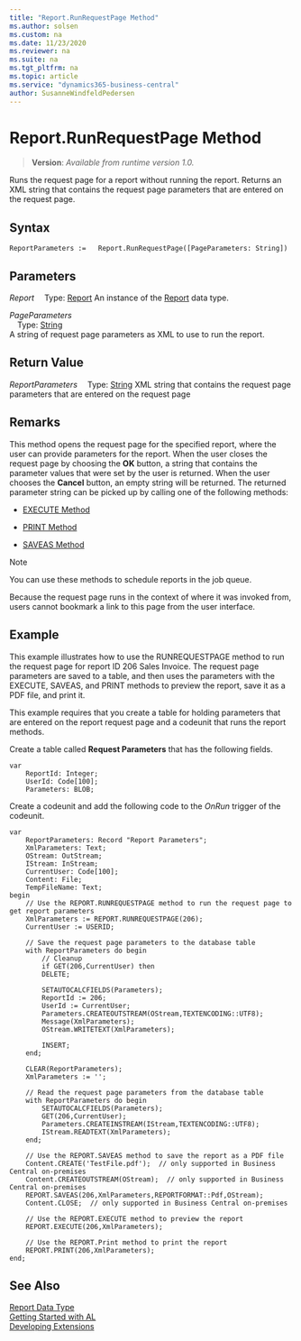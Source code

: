 ```yaml
---
title: "Report.RunRequestPage Method"
ms.author: solsen
ms.custom: na
ms.date: 11/23/2020
ms.reviewer: na
ms.suite: na
ms.tgt_pltfrm: na
ms.topic: article
ms.service: "dynamics365-business-central"
author: SusanneWindfeldPedersen
---
```

[//]: # (START>DO_NOT_EDIT)
[//]: # (IMPORTANT:Do not edit any of the content between here and the END>DO_NOT_EDIT.)
[//]: # (Any modifications should be made in the .xml files in the ModernDev repo.)
# Report.RunRequestPage Method
> **Version**: _Available from runtime version 1.0._

Runs the request page for a report without running the report. Returns an XML string that contains the request page parameters that are entered on the request page.


## Syntax
```
ReportParameters :=   Report.RunRequestPage([PageParameters: String])
```
## Parameters
*Report*
&emsp;Type: [Report](report-data-type.md)
An instance of the [Report](report-data-type.md) data type.

*PageParameters*  
&emsp;Type: [String](../string/string-data-type.md)  
A string of request page parameters as XML to use to run the report.  


## Return Value
*ReportParameters*
&emsp;Type: [String](../string/string-data-type.md)
XML string that contains the request page parameters that are entered on the request page


[//]: # (IMPORTANT: END>DO_NOT_EDIT)

## Remarks  
 This method opens the request page for the specified report, where the user can provide parameters for the report. When the user closes the request page by choosing the **OK** button, a string that contains the parameter values that were set by the user is returned. When the user chooses the **Cancel** button, an empty string will be returned. The returned parameter string can be picked up by calling one of the following methods:  

-   [EXECUTE Method](../../methods/devenv-execute-method.md)  

-   [PRINT Method](../../methods/devenv-print-method.md)  

-   [SAVEAS Method](../../methods/devenv-saveas-method.md)  

> [!NOTE]  
>  You can use these methods to schedule reports in the job queue.  

Because the request page runs in the context of where it was invoked from, users cannot bookmark a link to this page from the user interface.  

## Example  
 This example illustrates how to use the RUNREQUESTPAGE method to run the request page for report ID 206 Sales Invoice. The request page parameters are saved to a table, and then uses the parameters with the EXECUTE, SAVEAS, and PRINT methods to preview the report, save it as a PDF file, and print it.  

 This example requires that you create a table for holding parameters that are entered on the report request page and a codeunit that runs the report methods.  

 Create a table called **Request Parameters** that has the following fields.  

```  
var
    ReportId: Integer;
    UserId: Code[100];
    Parameters: BLOB;
```  

 Create a codeunit and add the following code to the *OnRun* trigger of the codeunit.  

```  
var
    ReportParameters: Record "Report Parameters";
    XmlParameters: Text;
    OStream: OutStream;
    IStream: InStream;
    CurrentUser: Code[100];
    Content: File;
    TempFileName: Text;
begin
    // Use the REPORT.RUNREQUESTPAGE method to run the request page to get report parameters  
    XmlParameters := REPORT.RUNREQUESTPAGE(206);  
    CurrentUser := USERID;  
    
    // Save the request page parameters to the database table  
    with ReportParameters do begin  
        // Cleanup  
        if GET(206,CurrentUser) then  
        DELETE;  
    
        SETAUTOCALCFIELDS(Parameters);  
        ReportId := 206;  
        UserId := CurrentUser;  
        Parameters.CREATEOUTSTREAM(OStream,TEXTENCODING::UTF8);  
        Message(XmlParameters);  
        OStream.WRITETEXT(XmlParameters);  
    
        INSERT;  
    end;  
    
    CLEAR(ReportParameters);  
    XmlParameters := '';  
    
    // Read the request page parameters from the database table  
    with ReportParameters do begin  
        SETAUTOCALCFIELDS(Parameters);  
        GET(206,CurrentUser);  
        Parameters.CREATEINSTREAM(IStream,TEXTENCODING::UTF8);  
        IStream.READTEXT(XmlParameters);  
    end;  
    
    // Use the REPORT.SAVEAS method to save the report as a PDF file  
    Content.CREATE('TestFile.pdf');  // only supported in Business Central on-premises
    Content.CREATEOUTSTREAM(OStream);  // only supported in Business Central on-premises
    REPORT.SAVEAS(206,XmlParameters,REPORTFORMAT::Pdf,OStream);  
    Content.CLOSE;  // only supported in Business Central on-premises
    
    // Use the REPORT.EXECUTE method to preview the report  
    REPORT.EXECUTE(206,XmlParameters);  
    
    // Use the REPORT.Print method to print the report  
    REPORT.PRINT(206,XmlParameters);  
end;

```  


## See Also
[Report Data Type](report-data-type.md)  
[Getting Started with AL](../../devenv-get-started.md)  
[Developing Extensions](../../devenv-dev-overview.md)
